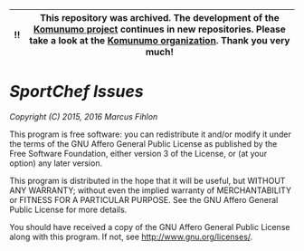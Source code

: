:bangbang: | This repository was archived. The development of the [Komunumo project](https://www.komunumo.org/) continues in new repositories. Please take a look at the [Komunumo organization](https://github.com/komunumo). Thank you very much!
------------ | -------------

*SportChef Issues*
==================

*Copyright (C) 2015, 2016 Marcus Fihlon*

This program is free software: you can redistribute it and/or modify it under the terms of the GNU Affero General Public License as published by the Free Software Foundation, either version 3 of the License, or (at your option) any later version.

This program is distributed in the hope that it will be useful, but WITHOUT ANY WARRANTY; without even the implied warranty of MERCHANTABILITY or FITNESS FOR A PARTICULAR PURPOSE. See the GNU Affero General Public License for more details.

You should have received a copy of the GNU Affero General Public License along with this program.  If not, see <http://www.gnu.org/licenses/>.
